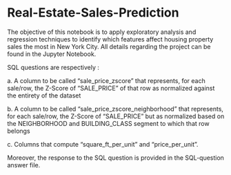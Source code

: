# Real-Estate-Sales-Prediction

The objective of this notebook is to apply exploratory analysis and regression techniques to identify which features affect housing property sales the most in New York City. All details regarding the project can be found in the Jupyter Notebook. 

SQL questions are respectively : 

a. A column to be called “sale_price_zscore” that represents, for each sale/row, the Z-Score of “SALE_PRICE” of that row as normalized against the entirety of the dataset

b. A column to be called “sale_price_zscore_neighborhood” that represents, for each sale/row, the Z-Score of “SALE_PRICE” but as normalized based on the NEIGHBORHOOD and BUILDING_CLASS segment to which that row belongs

c. Columns that compute “square_ft_per_unit” and “price_per_unit”.

Moreover, the response to the SQL question is provided in the SQL-question answer file.
